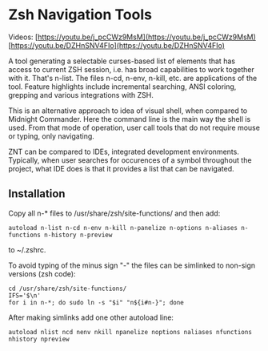 # Zsh Navigation Tools

Videos: [https://youtu.be/j_pcCWz9MsM](https://youtu.be/j_pcCWz9MsM) [https://youtu.be/DZHnSNV4FIo](https://youtu.be/DZHnSNV4FIo)

A tool generating a selectable curses-based list of elements that has access to current ZSH session, i.e. has broad capabilities to work together with it. That's n-list. The files n-cd, n-env, n-kill, etc. are applications of the tool. Feature highlights include incremental searching, ANSI coloring, grepping and various integrations with ZSH.

This is an alternative approach to idea of visual shell, when compared to Midnight Commander. Here the command line is the main way the shell is used. From that mode of operation, user call tools that do not require mouse or typing, only navigating. 

ZNT can be compared to IDEs, integrated development environments. Typically, when user searches for occurences of a symbol throughout the project, what IDE does is that it provides a list that can be navigated.

## Installation
Copy all n-\* files to /usr/share/zsh/site-functions/ and then add:

    autoload n-list n-cd n-env n-kill n-panelize n-options n-aliases n-functions n-history n-preview

to ~/.zshrc.

To avoid typing of the minus sign "-" the files can be simlinked to non-sign versions (zsh code):

    cd /usr/share/zsh/site-functions/
    IFS='$\n'
    for i in n-*; do sudo ln -s "$i" "n${i#n-}"; done

After making simlinks add one other autoload line:

    autoload nlist ncd nenv nkill npanelize noptions naliases nfunctions nhistory npreview
